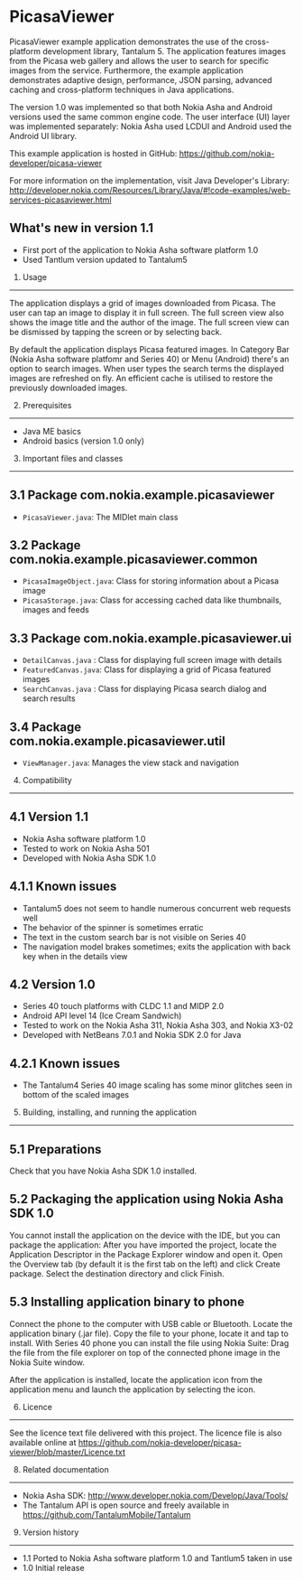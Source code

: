 PicasaViewer
============

PicasaViewer example application demonstrates the use of the cross-platform
development library, Tantalum 5. The application features images from the Picasa
web gallery and allows the user to search for specific images from the service.
Furthermore, the example application demonstrates adaptive design, performance,
JSON parsing, advanced caching and cross-platform techniques in Java
applications.

The version 1.0 was implemented so that both Nokia Asha and Android versions
used the same common engine code. The user interface (UI) layer was implemented
separately: Nokia Asha used LCDUI and Android used the Android UI library.

This example application is hosted in GitHub:
https://github.com/nokia-developer/picasa-viewer

For more information on the implementation, visit Java Developer's Library:
http://developer.nokia.com/Resources/Library/Java/#!code-examples/web-services-picasaviewer.html


What's new in version 1.1
-------------------------

* First port of the application to Nokia Asha software platform 1.0
* Used Tantlum version updated to Tantalum5


1. Usage
-------------------------------------------------------------------------------

The application displays a grid of images downloaded from Picasa. The user can 
tap an image to display it in full screen. The full screen view also shows the
image title and the author of the image. The full screen view can be dismissed
by tapping the screen or by selecting back.

By default the application displays Picasa featured images. In Category Bar
(Nokia Asha software platfomr and Series 40) or Menu (Android) there's an option
to search images. When user types the search terms the displayed images are
refreshed on fly. An efficient cache is utilised to restore the previously
downloaded images.


2. Prerequisites
-------------------------------------------------------------------------------

* Java ME basics
* Android basics (version 1.0 only)


3. Important files and classes
-------------------------------------------------------------------------------

3.1 Package com.nokia.example.picasaviewer
------------------------------------------

* `PicasaViewer.java`: The MIDlet main class

3.2 Package com.nokia.example.picasaviewer.common
-------------------------------------------------

* `PicasaImageObject.java`: Class for storing information about a Picasa image
* `PicasaStorage.java`: Class for accessing cached data like thumbnails, images
  and feeds

3.3 Package com.nokia.example.picasaviewer.ui
---------------------------------------------

* `DetailCanvas.java` : Class for displaying full screen image with details
* `FeaturedCanvas.java`: Class for displaying a grid of Picasa featured images
* `SearchCanvas.java` : Class for displaying Picasa search dialog and search 
  results

3.4 Package com.nokia.example.picasaviewer.util
-----------------------------------------------

* `ViewManager.java`: Manages the view stack and navigation


4. Compatibility
-------------------------------------------------------------------------------

4.1 Version 1.1
---------------

* Nokia Asha software platform 1.0
* Tested to work on Nokia Asha 501
* Developed with Nokia Asha SDK 1.0

4.1.1 Known issues
------------------

* Tantalum5 does not seem to handle numerous concurrent web requests well
* The behavior of the spinner is sometimes erratic
* The text in the custom search bar is not visible on Series 40
* The navigation model brakes sometimes; exits the application with back key
  when in the details view

4.2 Version 1.0
---------------

* Series 40 touch platforms with CLDC 1.1 and MIDP 2.0
* Android API level 14 (Ice Cream Sandwich)
* Tested to work on the Nokia Asha 311, Nokia Asha 303, and Nokia X3-02
* Developed with NetBeans 7.0.1 and Nokia SDK 2.0 for Java

4.2.1 Known issues
------------------

* The Tantalum4 Series 40 image scaling has some minor glitches seen in bottom
  of the scaled images


5. Building, installing, and running the application
-------------------------------------------------------------------------------

5.1 Preparations
----------------

Check that you have Nokia Asha SDK 1.0 installed.

5.2 Packaging the application using Nokia Asha SDK 1.0
------------------------------------------------------

You cannot install the application on the device with the IDE, but you can 
package the application: After you have imported the project, locate the
Application Descriptor in the Package Explorer window and open it. Open the 
Overview tab (by default it is the first tab on the left) and click Create
package. Select the destination directory and click Finish.

5.3 Installing application binary to phone
------------------------------------------

Connect the phone to the computer with USB cable or Bluetooth. Locate the
application binary (.jar file). Copy the file to your phone, locate it and tap
to install. With Series 40 phone you can install the file using Nokia Suite:
Drag the file from the file explorer on top of the connected phone image in the
Nokia Suite window.

After the application is installed, locate the application icon from the
application menu and launch the application by selecting the icon.


6. Licence
-------------------------------------------------------------------------------

See the licence text file delivered with this project. The licence file is also
available online at
https://github.com/nokia-developer/picasa-viewer/blob/master/Licence.txt


8. Related documentation
-------------------------------------------------------------------------------

* Nokia Asha SDK: http://www.developer.nokia.com/Develop/Java/Tools/
* The Tantalum API is open source and freely available in
  https://github.com/TantalumMobile/Tantalum


9. Version history
-------------------------------------------------------------------------------

* 1.1 Ported to Nokia Asha software platform 1.0 and Tantlum5 taken in use
* 1.0 Initial release
